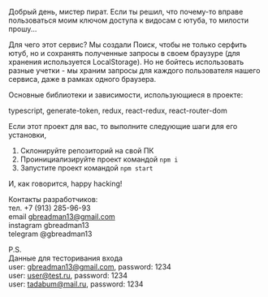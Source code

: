 Добрый день, мистер пират.
Если ты решил, что почему-то вправе пользоваться моим ключом доступа к видосам с ютуба, то милости прошу...

Для чего этот сервис?
Мы создали Поиск, чтобы не только серфить ютуб, но и сохранять полученные запросы в своем браузуре (для хранения используется LocalStorage).
Но не бойтесь использовать разные учетки - мы храним запросы для каждого пользователя нашего сервиса, даже в рамках одного браузера.

Основные библиотеки и зависимости, использующиеся в проекте:

typescript, generate-token, redux, react-redux, react-router-dom

Если этот проект для вас, то выполните следующие шаги для его установки,

1. Склонируйте репозиторий на свой ПК
2. Проинициализируйте проект командой `npm i`
3. Запустите проект командой `npm start`

И, как говорится, happy hacking!

Контакты разработчиков: <br />
тел. +7 (913) 285-96-93 <br />
email gbreadman13@gmail.com <br />
instagram gbreadman13 <br />
telegram @gbreadman13


P.S. <br />
Данные для тесторивания входа <br />
user: gbreadman13@gmail.com, password: 1234 <br />
user: user@test.ru, password: 1234 <br />
user: tadabum@mail.ru, password: 1234 <br />
